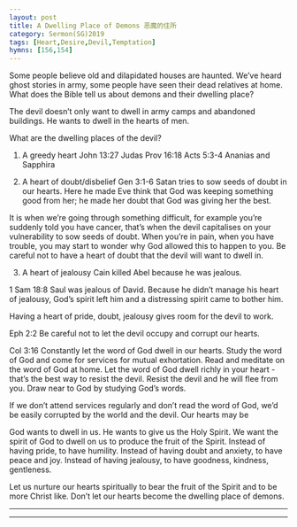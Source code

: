 ```yaml
---
layout: post
title: A Dwelling Place of Demons 恶魔的住所
category: Sermon(SG)2019
tags: [Heart,Desire,Devil,Temptation]
hymns: [156,154]
---
```

Some people believe old and dilapidated houses are haunted. We’ve heard ghost stories in army, some people have seen their dead relatives at home. What does the Bible tell us about demons and their dwelling place?

The devil doesn’t only want to dwell in army camps and abandoned buildings. He wants to dwell in the hearts of men. 

What are the dwelling places of the devil?
1. A greedy heart 
John 13:27 Judas
Prov 16:18
Acts 5:3-4 Ananias and Sapphira 

2. A heart of doubt/disbelief
Gen 3:1-6
Satan tries to sow seeds of doubt in our hearts. Here he made Eve think that God was keeping something good from her; he made her doubt that God was giving her the best. 

It is when we’re going through something difficult, for example you’re suddenly told you have cancer, that’s when the devil capitalises on your vulnerability to sow seeds of doubt. When you’re in pain, when you have trouble, you may start to wonder why God allowed this to happen to you. Be careful not to have a heart of doubt that the devil will want to dwell in. 

3. A heart of jealousy 
Cain killed Abel because he was jealous. 

1 Sam 18:8
Saul was jealous of David. Because he didn’t manage his heart of jealousy, God’s spirit left him and a distressing spirit came to bother him.

Having a heart of pride, doubt, jealousy gives room for the devil to work.    

Eph 2:2
Be careful not to let the devil occupy and corrupt our hearts. 

Col 3:16
Constantly let the word of God dwell in our hearts. Study the word of God and come for services for mutual exhortation. Read and meditate on the word of God at home. Let the word of God dwell richly in your heart - that’s the best way to resist the devil. Resist the devil and he will flee from you. Draw near to God by studying God’s words. 

If we don’t attend services regularly and don’t read the word of God, we’d be easily corrupted by the world and the devil. Our hearts may be

God wants to dwell in us. He wants to give us the Holy Spirit. We want the spirit of God to dwell on us to produce the fruit of the Spirit. Instead of having pride, to have humility. Instead of having doubt and anxiety, to have peace and joy. Instead of having jealousy, to have goodness, kindness, gentleness. 

Let us nurture our hearts spiritually to bear the fruit of the Spirit and to be more Christ like. Don’t let our hearts become the dwelling place of demons. 



----
****
